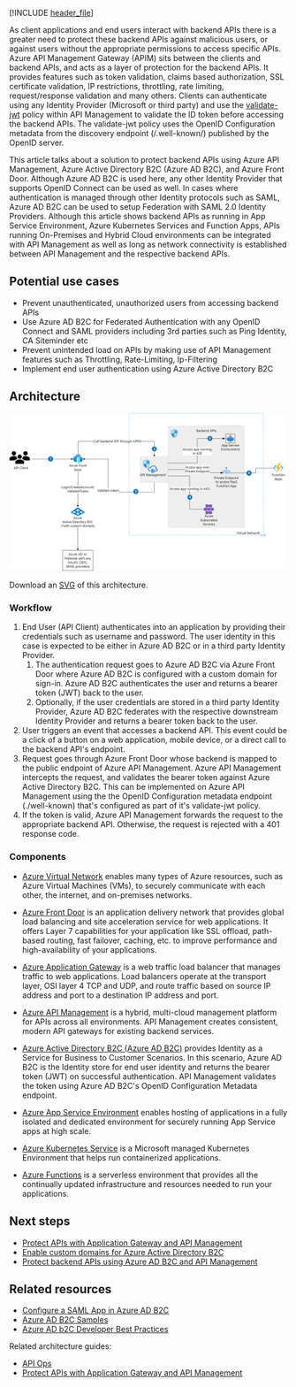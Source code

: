[!INCLUDE [header_file](../../../includes/sol-idea-header.md)]


As client applications and end users interact with backend APIs there is a greater need to protect these backend APIs against malicious users, or against users without the appropriate permissions to access specific APIs. Azure API Management Gateway (APIM) sits between the clients and backend APIs, and acts as a layer of protection for the backend APIs. It provides features such as token validation, claims based authorization, SSL certificate validation, IP restrictions, throttling, rate limiting, request/response validation and many others. Clients can authenticate using any Identity Provider (Microsoft or third party) and use the [validate-jwt](https://docs.microsoft.com/en-us/azure/api-management/api-management-access-restriction-policies#ValidateJWT) policy within API Management to validate the ID token before accessing the backend APIs. The validate-jwt policy uses the OpenID Configuration metadata from the discovery endpoint (/.well-known/) published by the OpenID server.

This article talks about a solution to protect backend APIs using Azure API Management, Azure Active Directory B2C (Azure AD B2C), and Azure Front Door. Although Azure AD B2C is used here, any other Identity Provider that supports OpenID Connect can be used as well. In cases where authentication is managed through other Identity protocols such as SAML, Azure AD B2C can be used to setup Federation with SAML 2.0 Identity Providers. Although this article shows backend APIs as running in App Service Environment, Azure Kubernetes Services and Function Apps, APIs running On-Premises and Hybrid Cloud environments can be integrated with API Management as well as long as network connectivity is established between API Management and the respective backend APIs.

## Potential use cases

- Prevent unauthenticated, unauthorized users from accessing backend APIs
- Use Azure AD B2C for Federated Authentication with any OpenID Connect and SAML providers including 3rd parties such as Ping Identity, CA Siteminder etc
- Prevent unintended load on APIs by making use of API Management features such as Throttling, Rate-Limiting, Ip-Filtering
- Implement end user authentication using Azure Active Directory B2C

## Architecture

![Architecture Diagram ](../media/api-protection-apim-b2c.png)

Download an [SVG](../media/api-protection-apim-b2c.svg) of this architecture.

### Workflow

1. End User (API Client) authenticates into an application by providing their credentials such as username and password. The user identity in this case is expected to be either in Azure AD B2C or in a third party Identity Provider.
    1. The authentication request goes to Azure AD B2C via Azure Front Door where Azure AD B2C is configured with a custom domain for sign-in. Azure AD B2C authenticates the user and returns a bearer token (JWT) back to the user.
    2. Optionally, if the user credentials are stored in a third party Identity Provider, Azure AD B2C federates with the respective downstream Identity Provider and returns a bearer token back to the user.
2. User triggers an event that accesses a backend API. This event could be a click of a button on a web application, mobile device, or a direct call to the backend API's endpoint.
3. Request goes through Azure Front Door whose backend is mapped to the public endpoint of Azure API Management. Azure API Management intercepts the request, and validates the bearer token against Azure Active Directory B2C. This can be implemented on Azure API Management using the the OpenID Configuration metadata endpoint (./well-known) that's configured as part of it's validate-jwt policy.
4. If the token is valid, Azure API Management forwards the request to the appropriate backend API. Otherwise, the request is rejected with a 401 response code.

### Components

- [Azure Virtual Network](https://azure.microsoft.com/services/virtual-network/) enables many types of Azure resources, such as Azure Virtual Machines (VMs), to securely communicate with each other, the internet, and on-premises networks.

- [Azure Front Door](https://azure.microsoft.com/en-us/services/frontdoor/) is an application delivery network that provides global load balancing and site acceleration service for web applications. It offers Layer 7 capabilities for your application like SSL offload, path-based routing, fast failover, caching, etc. to improve performance and high-availability of your applications.

- [Azure Application Gateway](https://azure.microsoft.com/services/application-gateway/) is a web traffic load balancer that manages traffic to web applications. Load balancers operate at the transport layer, OSI layer 4 TCP and UDP, and route traffic based on source IP address and port to a destination IP address and port.

- [Azure API Management](https://azure.microsoft.com/services/api-management/) is a hybrid, multi-cloud management platform for APIs across all environments. API Management creates consistent, modern API gateways for existing backend services.

- [Azure Active Directory B2C (Azure AD B2C)](https://azure.microsoft.com/en-us/services/active-directory/external-identities/b2c/) provides Identity as a Service for Business to Customer Scenarios. In this scenario, Azure AD B2C is the Identity store for end user identity and returns the bearer token (JWT) on successful authentication. API Management validates the token using Azure AD B2C's OpenID Configuration Metadata endpoint.

- [Azure App Service Environment](https://docs.microsoft.com/en-us/azure/app-service/environment/) enables hosting of applications in a fully isolated and dedicated environment for securely running App Service apps at high scale.

- [Azure Kubernetes Service](https://azure.microsoft.com/en-us/services/kubernetes-service/#features) is a Microsoft managed Kubernetes Environment that helps run containerized applications.

- [Azure Functions](https://azure.microsoft.com/en-us/services/functions/) is a serverless environment that provides all the continually updated infrastructure and resources needed to run your applications.


## Next steps

* [Protect APIs with Application Gateway and API Management](/azure/architecture/reference-architectures/apis/protect-apis)
* [Enable custom domains for Azure Active Directory B2C](/azure/active-directory-b2c/custom-domain?pivots=b2c-custom-policy)
* [Protect backend APIs using Azure AD B2C and API Management](https://docs.microsoft.com/en-us/azure/api-management/howto-protect-backend-frontend-azure-ad-b2c)

## Related resources
* [Configure a SAML App in Azure AD B2C](https://docs.microsoft.com/en-us/azure/active-directory-b2c/saml-service-provider?tabs=windows&pivots=b2c-user-flow)
* [Azure AD B2C Samples](https://github.com/azure-ad-b2c/samples)
* [Azure AD b2C Developer Best Practices](https://docs.microsoft.com/en-us/azure/active-directory/fundamentals/resilience-b2c-developer-best-practices?bc=/azure/active-directory-b2c/bread/toc.json&toc=/azure/active-directory-b2c/TOC.json)

Related architecture guides:

* [API Ops](/azure/architecture/example-scenario/devops/automated-api-deployments-apiops)
* [Protect APIs with Application Gateway and API Management](/azure/architecture/reference-architectures/apis/protect-apis)


